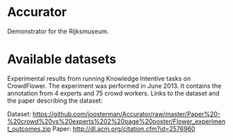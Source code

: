 Accurator
=========

Demonstrator for the Rijksmuseum.

Available datasets
====
Experimental results from running Knowledge Intentive tasks on CrowdFlower. The experiment was performed in June 2013. It contains the annotation from 4 experts and 75 crowd workers. Links to the dataset and the paper describing the dataset:

Dataset: https://github.com/joosterman/Accurator/raw/master/Paper%20-%20crowd%20vs%20experts%202%20page%20poster/Flower_experiment_outcomes.zip
Paper: http://dl.acm.org/citation.cfm?id=2576960
